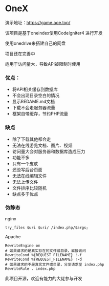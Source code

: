 # OneX

演示地址：https://game.aoe.top/

该项目是基于oneindex使用CodeIgniter4 进行开发

使用onedrive来搭建自己的网盘

项目还在完善中

适用于访问量大，导致API被限制时使用

### 优点：
- 将API相关缓存到数据库
- 不会出现目录空白的情况
- 显示REDAME.md文档
- 下载不会走服务器流量
- 框架自带缓存，节约PHP流量

### 缺点
- 除了下载其他都会走
- 无法在线游览文档、图片、视频
- 访问量大会对服务器和数据库造成压力
- 功能不多
- 只有一个皮肤
- 还没写后台页面
- 无法在线编辑文件
- 无法上传文件
- 文件排序比较随机
- 缺点多于优点


### 伪静态
nginx
```
try_files $uri $uri/ /index.php/$args;
```
Apache 
```
RewriteEngine on
# 如果请求的是真实存在的文件或目录，直接访问
RewriteCond %{REQUEST_FILENAME} !-f
RewriteCond %{REQUEST_FILENAME} !-d
# 如果请求的不是真实文件或目录，分发请求至 index.php
RewriteRule . index.php
```

此项目开源，欢迎有能力的大佬参与开发